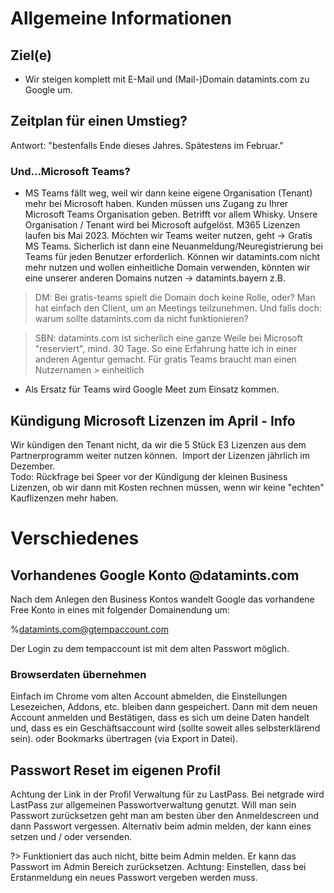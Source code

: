 # Allgemeine Informationen 

## Ziel(e)
- Wir steigen komplett mit E-Mail und (Mail-)Domain datamints.com zu Google um.

## Zeitplan für einen Umstieg?
Antwort: "bestenfalls Ende dieses Jahres. Spätestens im Februar."

### Und...Microsoft Teams?
- MS Teams fällt weg, weil wir dann keine eigene Organisation (Tenant) mehr bei Microsoft haben.
Kunden müssen uns Zugang zu Ihrer Microsoft Teams Organisation geben. Betrifft vor allem Whisky.
Unsere Organisation / Tenant wird bei Microsoft aufgelöst. 
M365 Lizenzen laufen bis Mai 2023.
Möchten wir Teams weiter nutzen, geht -> Gratis MS Teams. Sicherlich ist dann eine Neuanmeldung/Neuregistrierung bei Teams für jeden Benutzer erforderlich. Können wir datamints.com nicht mehr nutzen und wollen einheitliche Domain verwenden, könnten wir eine unserer anderen Domains nutzen -> datamints.bayern z.B.

> DM: Bei gratis-teams spielt die Domain doch keine Rolle, oder? Man hat einfach den Client, um an Meetings teilzunehmen. Und falls doch: warum sollte datamints.com da nicht funktionieren?

> SBN: datamints.com ist sicherlich eine ganze Weile bei Microsoft "reserviert", mind. 30 Tage. So eine Erfahrung hatte ich in einer anderen Agentur gemacht. Für gratis Teams braucht man einen Nutzernamen > einheitlich

- Als Ersatz für Teams wird Google Meet zum Einsatz kommen.

## Kündigung Microsoft Lizenzen im April - Info  
Wir kündigen den Tenant nicht, da wir die 5 Stück E3 Lizenzen aus dem Partnerprogramm weiter nutzen können.  Import der Lizenzen jährlich im Dezember.  
Todo: Rückfrage bei Speer vor der Kündigung der kleinen Business Lizenzen, ob wir dann mit Kosten rechnen müssen, wenn wir keine "echten" Kauflizenzen mehr haben.   

# Verschiedenes 

## Vorhandenes Google Konto @datamints.com
Nach dem Anlegen den Business Kontos wandelt Google das vorhandene Free Konto in eines mit folgender Domainendung um:

%datamints.com@gtempaccount.com 

Der Login zu dem tempaccount ist mit dem alten Passwort möglich.

### Browserdaten übernehmen
Einfach im Chrome vom alten Account abmelden, die Einstellungen Lesezeichen, Addons, etc. bleiben dann gespeichert.
Dann mit dem neuen Account anmelden und Bestätigen, dass es sich um deine Daten handelt und, dass es ein Geschäftsaccount wird (sollte soweit alles selbsterklärend sein). 
oder
Bookmarks übertragen (via Export in Datei).

## Passwort Reset im eigenen Profil
Achtung der Link in der Profil Verwaltung für zu LastPass. Bei netgrade wird LastPass zur allgemeinen Passwortverwaltung genutzt. Will man sein Passwort zurücksetzen geht man am besten über den Anmeldescreen und dann Passwort vergessen. Alternativ beim admin melden, der kann eines setzen und / oder versenden. 

?> Funktioniert das auch nicht, bitte beim Admin melden. Er kann das Passwort im Admin Bereich zurücksetzen. Achtung: Einstellen, dass bei Erstanmeldung ein neues Passwort vergeben werden muss. 